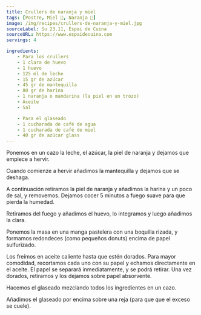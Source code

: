 ```yaml
---
title: Crullers de naranja y miel
tags: [Postre, Miel 🍯, Naranja 🍊]
image: /img/recipes/crullers-de-naranja-y-miel.jpg
sourceLabel: Su 23.11, Espai de Cuina
sourceURL: https://www.espaidecuina.com
servings: 4

ingredients:
    - Para los crullers
    - 1 clara de huevo
    - 1 huevo
    - 125 ml de leche
    - 15 gr de azúcar
    - 45 gr de mantequilla
    - 80 gr de harina
    - 1 naranja o mandarina (la piel en un trozo)
    - Aceite
    - Sal

    - Para el glaseado
    - 1 cucharada de café de agua
    - 1 cucharada de café de miel
    - 40 gr de azúcar glass
---
```


Ponemos en un cazo la leche, el azúcar, la piel de naranja y dejamos que
empiece a hervir.

Cuando comienze a hervir añadimos la mantequilla y dejamos que se deshaga.

A continuación retiramos la piel de naranja y añadimos la harina y un poco de
sal, y removemos. Dejamos cocer 5 minutos a fuego suave para que pierda la
humedad.

Retiramos del fuego y añadimos el huevo, lo integramos y luego añadimos la
clara.

Ponemos la masa en una manga pastelera con una boquilla rizada, y formamos
redondeces (como pequeños donuts) encima de papel sulfurizado.

Los freímos en aceite caliente hasta que estén dorados. Para mayor comodidad,
recortamos cada uno con su papel y echamos directamente en el aceite. El papel
se separará inmediatamente, y se podrá retirar. Una vez dorados, retiramos y
los dejamos sobre papel absorvente.

Hacemos el glaseado mezclando todos los ingredientes en un cazo.

Añadimos el glaseado por encima sobre una reja (para que que el exceso se
cuele).
